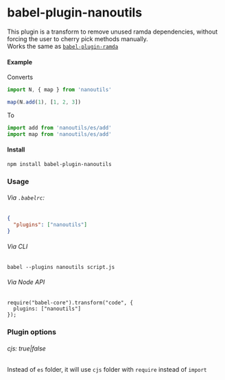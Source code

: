 # babel-plugin-nanoutils

This plugin is a transform to remove unused ramda dependencies, without forcing the user to cherry pick methods manually.  
Works the same as [`babel-plugin-ramda`](https://github.com/megawac/babel-plugin-ramda)

#### Example
Converts
```javascript
import N, { map } from 'nanoutils'

map(N.add(1), [1, 2, 3])
```

To
```javascript
import add from 'nanoutils/es/add'
import map from 'nanoutils/es/add'
```

#### Install

```
npm install babel-plugin-nanoutils
```

### Usage

###### Via `.babelrc`:
```json
{
  "plugins": ["nanoutils"]
}
```

###### Via CLI
```
babel --plugins nanoutils script.js
```

###### Via Node API
```
require("babel-core").transform("code", {
  plugins: ["nanoutils"]
});
```

### Plugin options

###### cjs: true|false
Instead of `es` folder, it will use `cjs` folder with `require` instead of `import`
